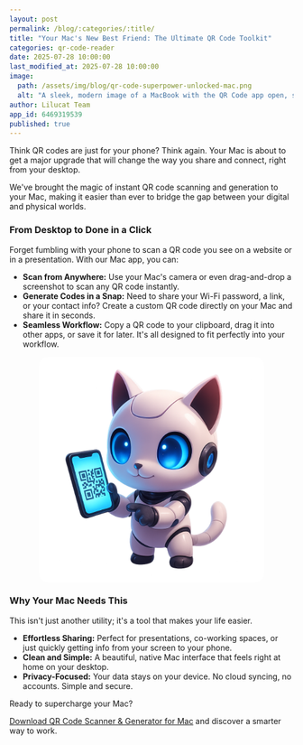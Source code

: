 ```yaml
---
layout: post
permalink: /blog/:categories/:title/
title: "Your Mac's New Best Friend: The Ultimate QR Code Toolkit"
categories: qr-code-reader
date: 2025-07-28 10:00:00
last_modified_at: 2025-07-28 10:00:00
image:
  path: /assets/img/blog/qr-code-superpower-unlocked-mac.png
  alt: "A sleek, modern image of a MacBook with the QR Code app open, showing a generated Wi-Fi QR code next to a coffee cup."
author: Lilucat Team
app_id: 6469319539
published: true
---
```


Think QR codes are just for your phone? Think again. Your Mac is about to get a major upgrade that will change the way you share and connect, right from your desktop.

We've brought the magic of instant QR code scanning and generation to your Mac, making it easier than ever to bridge the gap between your digital and physical worlds.

### From Desktop to Done in a Click

Forget fumbling with your phone to scan a QR code you see on a website or in a presentation. With our Mac app, you can:

*   **Scan from Anywhere:** Use your Mac's camera or even drag-and-drop a screenshot to scan any QR code instantly.
*   **Generate Codes in a Snap:** Need to share your Wi-Fi password, a link, or your contact info? Create a custom QR code directly on your Mac and share it in seconds.
*   **Seamless Workflow:** Copy a QR code to your clipboard, drag it into other apps, or save it for later. It's all designed to fit perfectly into your workflow.

<img src="/assets/img/blog/lilucat_qr.png" alt="QR Code Toolkit on Mac" title="The Ultimate QR Code Toolkit for Mac" style="max-width: 400px; margin: auto; display: block; border-radius: 1rem;">

### Why Your Mac Needs This

This isn't just another utility; it's a tool that makes your life easier.

*   **Effortless Sharing:** Perfect for presentations, co-working spaces, or just quickly getting info from your screen to your phone.
*   **Clean and Simple:** A beautiful, native Mac interface that feels right at home on your desktop.
*   **Privacy-Focused:** Your data stays on your device. No cloud syncing, no accounts. Simple and secure.

Ready to supercharge your Mac?

<a class="fw-semibold" href="https://apps.apple.com/us/app/qr-code-scanner-generator/id161 QR4123?mt=12" target="_blank">Download QR Code Scanner & Generator for Mac</a> and discover a smarter way to work. 